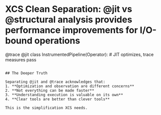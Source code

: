 # XCS Clean Separation: @jit vs @structural analysis provides performance improvements for I/O-bound operations
@trace
@jit
class InstrumentedPipeline(Operator):
    # JIT optimizes, trace measures
    pass
```

## The Deeper Truth

Separating @jit and @trace acknowledges that:
1. **Optimization and observation are different concerns**
2. **Not everything can be made faster**
3. **Understanding execution is valuable on its own**
4. **Clear tools are better than clever tools**

This is the simplification XCS needs.